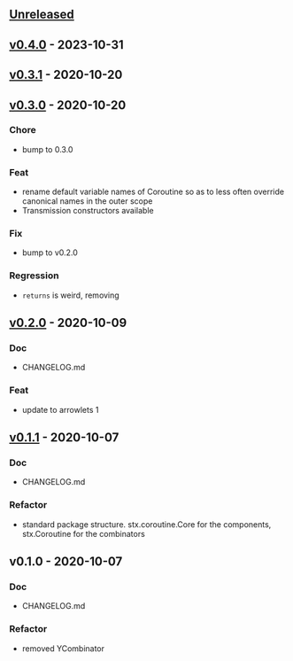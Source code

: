 <a name="unreleased"></a>
## [Unreleased]


<a name="v0.4.0"></a>
## [v0.4.0] - 2023-10-31

<a name="v0.3.1"></a>
## [v0.3.1] - 2020-10-20

<a name="v0.3.0"></a>
## [v0.3.0] - 2020-10-20
### Chore
- bump to 0.3.0

### Feat
- rename default variable names of Coroutine so as to less often override canonical names in the outer scope
- Transmission constructors available

### Fix
- bump to v0.2.0

### Regression
- `returns` is weird, removing


<a name="v0.2.0"></a>
## [v0.2.0] - 2020-10-09
### Doc
- CHANGELOG.md

### Feat
- update to arrowlets 1


<a name="v0.1.1"></a>
## [v0.1.1] - 2020-10-07
### Doc
- CHANGELOG.md

### Refactor
- standard package structure. stx.coroutine.Core for the components, stx.Coroutine for the combinators


<a name="v0.1.0"></a>
## v0.1.0 - 2020-10-07
### Doc
- CHANGELOG.md

### Refactor
- removed YCombinator


[Unreleased]: https://github.com/ohmrun/stx_coroutine/compare/v0.4.0...HEAD
[v0.4.0]: https://github.com/ohmrun/stx_coroutine/compare/v0.3.1...v0.4.0
[v0.3.1]: https://github.com/ohmrun/stx_coroutine/compare/v0.3.0...v0.3.1
[v0.3.0]: https://github.com/ohmrun/stx_coroutine/compare/v0.2.0...v0.3.0
[v0.2.0]: https://github.com/ohmrun/stx_coroutine/compare/v0.1.1...v0.2.0
[v0.1.1]: https://github.com/ohmrun/stx_coroutine/compare/v0.1.0...v0.1.1

